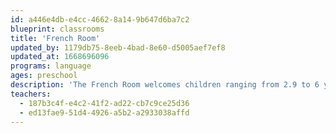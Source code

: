 ```yaml
---
id: a446e4db-e4cc-4662-8a14-9b647d6ba7c2
blueprint: classrooms
title: 'French Room'
updated_by: 1179db75-8eeb-4bad-8e60-d5005aef7ef8
updated_at: 1668696096
programs: language
ages: preschool
description: 'The French Room welcomes children ranging from 2.9 to 6 years old. Through immersion in the French language, and an emergent and play-based curriculum with a focus on the arts and outdoor exploration, we are able to accommodate students at all levels of French learning, and individually challenge them based on where they are in their language development. We expose children to the different traditions of each of the French-speaking cultures of the world through the exploration of food, dance, celebrations, and music.'
teachers:
  - 187b3c4f-e4c2-41f2-ad22-cb7c9ce25d36
  - ed13fae9-51d4-4926-a5b2-a2933038affd
---
```

